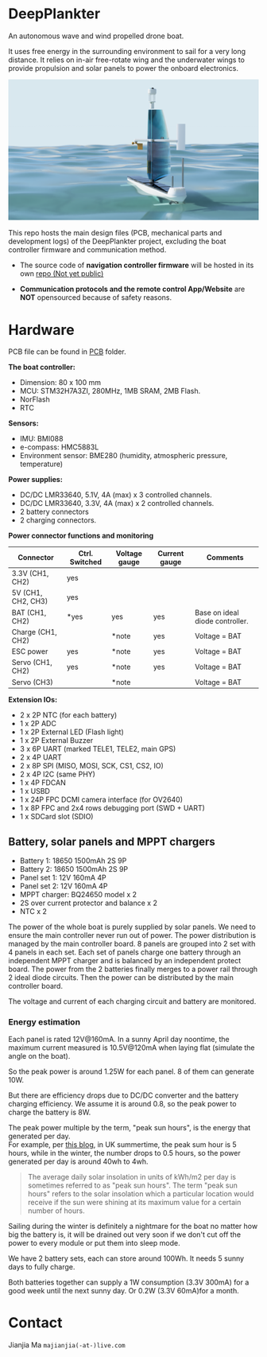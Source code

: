 # DeepPlankter

An autonomous wave and wind propelled drone boat.

It uses free energy in the surrounding environment to sail for a very long distance. It relies on in-air free-rotate wing and the underwater wings to provide propulsion and solar panels to power the onboard electronics.  

![dp_assembly_render_1.PNG](doc/figures/dp_assembly_render_3.PNG)

This repo hosts the main design files (PCB, mechanical parts and development logs) of the DeepPlankter project, excluding the boat controller firmware and communication method.

- The source code of **navigation controller firmware** will be hosted in its own [repo (Not yet public)]() 

- **Communication protocols and the remote control App/Website** are **NOT** opensourced because of safety reasons.

# Hardware

PCB file can be found in [PCB](PCB) folder. 

**The boat controller:**

- Dimension: 80 x 100 mm
- MCU: STM32H7A3ZI, 280MHz, 1MB SRAM, 2MB Flash. 
- NorFlash
- RTC

**Sensors:**

- IMU: BMI088
- e-compass: HMC5883L
- Environment sensor: BME280 (humidity, atmospheric pressure, temperature)

**Power supplies:**

- DC/DC LMR33640, 5.1V, 4A (max) x 3 controlled channels.
- DC/DC LMR33640, 3.3V, 4A (max) x 2 controlled channels.
- 2 battery connectors 
- 2 charging connectors. 

**Power connector functions and monitoring**

| Connector          | Ctrl. Switched | Voltage gauge | Current gauge | Comments                        |
| ------------------ | -------------- | ------------- | ------------- | ------------------------------- |
| 3.3V (CH1, CH2)    | yes            |               |               |                                 |
| 5V (CH1, CH2, CH3) | yes            |               |               |                                 |
| BAT (CH1, CH2)     | *yes           | yes           | yes           | Base on ideal diode controller. |
| Charge (CH1, CH2)  |                | *note         | yes           | Voltage = BAT                   |
| ESC power          | yes            | *note         | yes           | Voltage = BAT                   |
| Servo (CH1, CH2)   | yes            | *note         | yes           | Voltage = BAT                   |
| Servo (CH3)        |                | *note         |               | Voltage = BAT                   |

**Extension IOs:**

- 2 x 2P NTC (for each battery)
- 1 x 2P ADC
- 1 x 2P External LED (Flash light)
- 1 x 2P External Buzzer
- 3 x 6P UART (marked TELE1, TELE2, main GPS)
- 2 x 4P UART
- 2 x 8P SPI (MISO, MOSI, SCK, CS1, CS2, IO)
- 2 x 4P I2C (same PHY)
- 1 x 4P FDCAN
- 1 x USBD
- 1 x 24P FPC DCMI camera interface (for OV2640)
- 1 x 8P FPC and 2x4 rows debugging port (SWD + UART)
- 1 x SDCard slot (SDIO)

## Battery, solar panels and MPPT chargers

- Battery 1: 18650 1500mAh 2S 9P
- Battery 2: 18650 1500mAh 2S 9P
- Panel set 1: 12V 160mA 4P 
- Panel set 2: 12V 160mA 4P 
- MPPT charger: BQ24650 model x 2
- 2S over current protector and balance x 2
- NTC x 2

The power of the whole boat is purely supplied by solar panels. We need to ensure the main controller never run out of power. The power distribution is managed by the main controller board. 8 panels are grouped into 2 set with 4 panels in each set. Each set of panels charge one battery through an independent MPPT charger and is balanced by an independent protect board. The power from the 2 batteries finally merges to a power rail through 2 ideal diode circuits. Then the power can be distributed by the main controller board.

The voltage and current of each charging circuit and battery are monitored.

### Energy estimation

Each panel is rated 12V@160mA. In a sunny April day noontime, the maximum current measured is 10.5V@120mA when laying flat (simulate the angle on the boat).

So the peak power is around 1.25W for each panel. 8 of them can generate 10W.

But there are efficiency drops due to DC/DC converter and the battery charging efficiency. We assume it is around 0.8, so the peak power to charge the battery is 8W.

The peak power multiple by the term, "peak sun hours", is the energy that generated per day.  
For example,  per [this blog](https://www.pveducation.org/pvcdrom/properties-of-sunlight/average-solar-radiation#), in UK summertime, the peak sum hour is 5 hours, while in the winter, the number drops to 0.5 hours, so the power generated per day is around 40wh to 4wh.

> The average daily solar insolation in units of kWh/m2 per day  is sometimes referred to as "peak sun hours". The term "peak sun hours"  refers to the solar insolation which a particular location would receive if the sun were shining at its maximum value for a certain number of  hours. 

Sailing during the winter is definitely a nightmare for the boat no matter how big the battery is, it will be drained out very soon if we don't cut off the power to every module or put them into sleep mode.

We have 2 battery sets, each can store around 100Wh. It needs 5 sunny days to fully charge.

Both batteries together can supply a 1W consumption (3.3V 300mA) for a good week until the next sunny day. Or 0.2W (3.3V 60mA)for a month.

# Contact

Jianjia Ma 
`majianjia(-at-)live.com`
